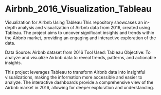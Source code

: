 # Airbnb_2016_Visualization_Tableau
Visualization for Airbnb Using Tableau
This repository showcases an in-depth analysis and visualization of Airbnb data from 2016, created using Tableau. The project aims to uncover significant insights and trends within the Airbnb market, providing an engaging and interactive exploration of the data.


Data Source: Airbnb dataset from 2016
Tool Used: Tableau
Objective: To analyze and visualize Airbnb data to reveal trends, patterns, and actionable insights.


This project leverages Tableau to transform Airbnb data into insightful visualizations, making the information more accessible and easier to analyze. The interactive dashboards provide a comprehensive view of the Airbnb market in 2016, allowing for deeper exploration and understanding.
